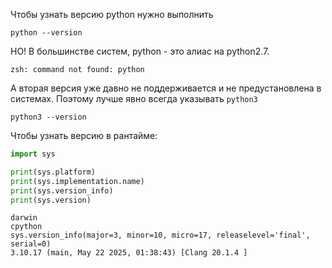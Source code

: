 Чтобы узнать версию python нужно выполнить
```shell
python --version
```
НО! В большинстве систем, python - это алиас на python2.7.
```shell
zsh: command not found: python
```
А вторая версия уже давно не поддерживается и не предустановлена в системах. Поэтому лучше явно всегда указывать `python3`
```shell
python3 --version
```
Чтобы узнать версию в рантайме:
```python
import sys

print(sys.platform)
print(sys.implementation.name)
print(sys.version_info)
print(sys.version)
```
```
darwin
cpython
sys.version_info(major=3, minor=10, micro=17, releaselevel='final', serial=0)
3.10.17 (main, May 22 2025, 01:38:43) [Clang 20.1.4 ]
```
